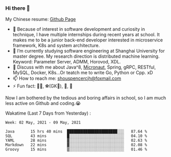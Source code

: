 ### Hi there 👋

My Chinese resume: [Github Page](https://spencercjh.github.io/resume/)

- 🔭 Because of interest in software development and curiosity in technique, I have multiple internships during recent years at school. It makes me to be a junior back-end developer interested in microservice framework, K8s and system architecture.
- 🌱 I’m currently studying software engineering at Shanghai University for master degree. My research direction is distributed machine learning. Keyword: Parameter Server, ADMM, Horovod, XDL.
- 💬 Discuss with me about Java^8, [Micronaut](http://micronaut.io/), Spring, gRPC, RESTful, MySQL, Docker, K8s...Or teatch me to write Go, Python or Cpp. xD
- 📫 How to reach me: shouspencercjh@foxmail.com
- ⚡ Fun fact: 🚴‍♂️, ⚽(GK🥅), 🏓, 🏸

Now I am bothered by the tedious and boring affairs in school, so I am much less active on Github and coding.😭

Wakatime (Last 7 Days from Yesterday) :

<!--START_SECTION:waka-->
```text
Week: 02 May, 2021 - 09 May, 2021

Java       15 hrs 40 mins  ██████████████████████░░░   87.64 % 
SQL        43 mins         █░░░░░░░░░░░░░░░░░░░░░░░░   04.10 % 
YAML       28 mins         ▓░░░░░░░░░░░░░░░░░░░░░░░░   02.63 % 
Markdown   22 mins         ▓░░░░░░░░░░░░░░░░░░░░░░░░   02.08 % 
Groovy     15 mins         ▒░░░░░░░░░░░░░░░░░░░░░░░░   01.46 % 
```
<!--END_SECTION:waka-->
